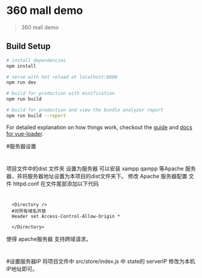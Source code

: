 # 360 mall demo

> 360 mall demo

## Build Setup

``` bash
# install dependencies
npm install

# serve with hot reload at localhost:8080
npm run dev

# build for production with minification
npm run build

# build for production and view the bundle analyzer report
npm run build --report
```
For detailed explanation on how things work, checkout the [guide](http://vuejs-templates.github.io/webpack/) and [docs for vue-loader](http://vuejs.github.io/vue-loader).

#服务器设置
#
项目文件中的dist 文件夹 设置为服务器 可以安装 xampp qampp 等Apache 服务器，并将服务器地址设置为本项目的dist文件夹下。
修改 Apache 服务器配置 文件 httpd.conf 在文件尾部添加以下代码
#
      <Directory />
      #对所有域名开放
      Header set Access-Control-Allow-Origin *

      </Directory>
使得 apache服务器 支持跨域请求。
#
#设置服务器IP
将项目文件中 src/store/index.js 中 state的 serverIP 修改为本机IP地址即可。

